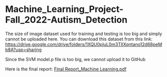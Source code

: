 # Machine_Learning_Project-Fall_2022-Autism_Detection

The size of image dataset used for training and testing is too big and simply cannot be uploaded here. You can download this dataset from this link: https://drive.google.com/drive/folders/1XQU0pluL0m3TIlXqntano12d68peMb8A?usp=sharing

Since the SVM model.p file is too big, we cannot upload it to GitHub

Here is the final report: 
[Final Report_Machine Learning.pdf](https://github.com/Lammartial/Machine_Learning_Project-Fall_2022-Autism_Detection/files/10811134/Final.Report_Machine.Learning.pdf)
